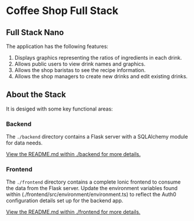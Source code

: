 # Coffee Shop Full Stack

## Full Stack Nano

The application has the following features:

1) Displays graphics representing the ratios of ingredients in each drink.
2) Allows public users to view drink names and graphics.
3) Allows the shop baristas to see the recipe information.
4) Allows the shop managers to create new drinks and edit existing drinks.

## About the Stack

It is desiged with some key functional areas:

### Backend

The `./backend` directory contains a Flask server with a SQLAlchemy module for data needs.

[View the README.md within ./backend for more details.](./backend/README.md)

### Frontend

The `./frontend` directory contains a complete Ionic frontend to consume the data from the Flask server. Update the environment variables found within (./frontend/src/environment/environment.ts) to reflect the Auth0 configuration details set up for the backend app. 

[View the README.md within ./frontend for more details.](./frontend/README.md)
